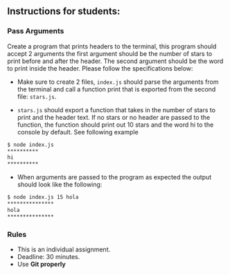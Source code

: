 ## Instructions for students:

### Pass Arguments

Create a program that prints headers to the terminal, this program should accept 2 arguments the first argument should be the number of stars to print before and after the header. The second argument should be the word to print inside the header. Please follow the specifications below:

-   Make sure to create 2 files, `index.js` should parse the arguments from the terminal and call a function print that is exported from the second file: `stars.js`.

-   `stars.js` should export a function that takes in the number of stars to print and the header text. If no stars or no header are passed to the function, the function should print out 10 stars and the word hi to the console by default. See following example

```bash
$ node index.js
**********
hi
**********
```

-   When arguments are passed to the program as expected the output should look like the following:

```bash
$ node index.js 15 hola
***************
hola
***************
```

### Rules

-   This is an individual assignment.
-   Deadline: 30 minutes.
-   Use **Git properly**

